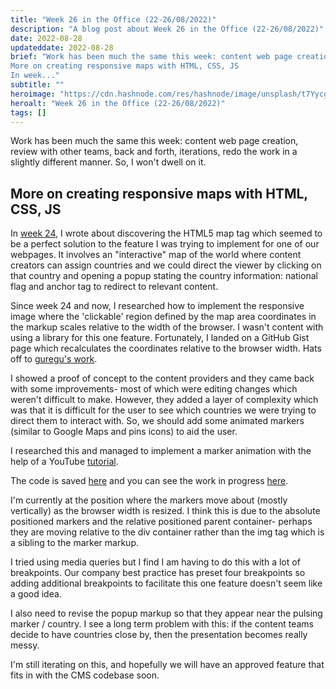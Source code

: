 ```yaml
---
title: "Week 26 in the Office (22-26/08/2022)"
description: "A blog post about Week 26 in the Office (22-26/08/2022)"
date: 2022-08-28
updateddate: 2022-08-28
brief: "Work has been much the same this week: content web page creation, review with other teams, back and forth, iterations, redo the work in a slightly different manner. So, I won't dwell on it. 
More on creating responsive maps with HTML, CSS, JS
In week..."
subtitle: ""
heroimage: "https://cdn.hashnode.com/res/hashnode/image/unsplash/t7YycgAoVSw/upload/v1661671189664/nCzlmG5rv.jpeg"
heroalt: "Week 26 in the Office (22-26/08/2022)"
tags: []
---
```


Work has been much the same this week: content web page creation, review with other teams, back and forth, iterations, redo the work in a slightly different manner. So, I won't dwell on it. 

## More on creating responsive maps with HTML, CSS, JS
In [week 24](https://the-dog-can-blog.hashnode.dev/week-24-in-the-office-08-120822), I wrote about discovering the HTML5 map tag which seemed to be a perfect solution to the feature I was trying to implement for one of our webpages. It involves an "interactive" map of the world where content creators can assign countries and we could direct the viewer by clicking on that country and opening a popup stating the country information: national flag and anchor tag to redirect to relevant content. 

Since week 24 and now, I researched how to implement the responsive image where the 'clickable' region defined by the map area coordinates in the markup scales relative to the width of the browser. I wasn't content with using a library for this one feature. Fortunately, I landed on a GitHub Gist page which recalculates the coordinates relative to the browser width. Hats off to [guregu's work](https://gist.github.com/guregu/e9f9caaed4b264a9214799bf03a06946).

I showed a proof of concept to the content providers and they came back with some improvements- most of which were editing changes which weren't difficult to make. However, they added a layer of complexity which was that it is difficult for the user to see which countries we were trying to direct them to interact with. So, we should add some animated markers (similar to Google Maps and pins icons) to aid the user. 

I researched this and managed to implement a marker animation with the help of a YouTube [tutorial](https://www.youtube.com/watch?v=XygqEKdroPw).

The code is saved [here](https://github.com/wkan17012021/test-map) and you can see the work in progress [here](https://wkan17012021.github.io/test-map/plainJSWithMarkers.html). 

I'm currently at the position where the markers move about (mostly vertically) as the browser width is resized. I think this is due to the absolute positioned markers and the relative positioned parent container- perhaps they are moving relative to the div container rather than the img tag which is a sibling to the marker markup.

I tried using media queries but I find I am having to do this with a lot of breakpoints. Our company best practice has preset four breakpoints so adding additional breakpoints to facilitate this one feature doesn't seem like a good idea.

I also need to revise the popup markup so that they appear near the pulsing marker / country. I see a long term problem with this: if the content teams decide to have countries close by, then the presentation becomes really messy. 

I'm still iterating on this, and hopefully we will have an approved feature that fits in with the CMS codebase soon. 
